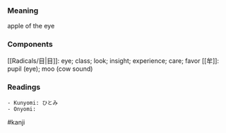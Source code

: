 ### Meaning

apple of the eye

### Components

[[Radicals/目|目]]: eye; class; look; insight; experience; care; favor [[牟]]: pupil (eye); moo (cow sound)

### Readings

```
- Kunyomi: ひとみ
- Onyomi: 
```

#kanji